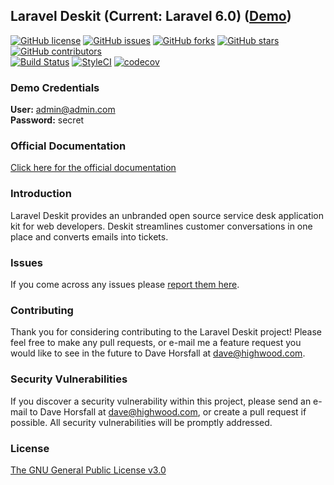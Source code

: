## Laravel Deskit (Current: Laravel 6.0) ([Demo](https://highwood.dev))

[![GitHub license](https://img.shields.io/github/license/highwooddesign/laravel6-deskit?color=%234cc61e)](https://github.com/highwooddesign/laravel6-deskit/blob/master/LICENSE)
[![GitHub issues](https://img.shields.io/github/issues/highwooddesign/laravel6-deskit)](https://github.com/highwooddesign/laravel6-deskit/issues)
[![GitHub forks](https://img.shields.io/github/forks/highwooddesign/laravel6-deskit)](https://github.com/highwooddesign/laravel6-deskit/network)
[![GitHub stars](https://img.shields.io/github/stars/highwooddesign/laravel6-deskit)](https://github.com/highwooddesign/laravel6-deskit/stargazers)
[![GitHub contributors](https://img.shields.io/github/contributors/highwooddesign/laravel6-deskit)](https://github.com/highwooddesign/laravel6-deskit/graphs/contributors)
<br />
[![Build Status](https://travis-ci.com/highwooddesign/laravel6-deskit.svg?branch=master)](https://travis-ci.com/highwooddesign/laravel6-deskit)
[![StyleCI](https://github.styleci.io/repos/223236698/shield?branch=master)](https://github.styleci.io/repos/223236698)
[![codecov](https://codecov.io/gh/highwooddesign/laravel6-deskit/branch/master/graph/badge.svg)](https://codecov.io/gh/highwooddesign/laravel6-deskit)

<!---[![Latest Stable Version](https://poser.pugx.org/rappasoft/laravel-boilerplate/v/stable)](https://packagist.org/packages/rappasoft/laravel-boilerplate)-->
<!---[![Latest Unstable Version](https://poser.pugx.org/rappasoft/laravel-boilerplate/v/unstable)](https://packagist.org/packages/rappasoft/laravel-boilerplate)-->

### Demo Credentials

**User:** admin@admin.com  
**Password:** secret

### Official Documentation

[Click here for the official documentation](https://highwood.dev)

### Introduction

Laravel Deskit provides an unbranded open source service desk application kit for web developers. Deskit streamlines customer conversations in one place and converts emails into tickets.

### Issues

If you come across any issues please [report them here](https://github.com/highwooddesign/laravel6-deskit/issues).

### Contributing

Thank you for considering contributing to the Laravel Deskit project! Please feel free to make any pull requests, or e-mail me a feature request you would like to see in the future to Dave Horsfall at dave@highwood.com.

### Security Vulnerabilities

If you discover a security vulnerability within this project, please send an e-mail to Dave Horsfall at dave@highwood.com, or create a pull request if possible. All security vulnerabilities will be promptly addressed.

### License

[The GNU General Public License v3.0](https://github.com/highwooddesign/laravel6-deskit/blob/master/LICENSE)
